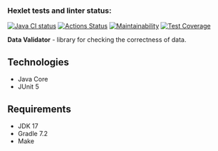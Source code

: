 ### Hexlet tests and linter status:
[![Java CI status](https://github.com/ArtemB91/java-project-lvl3/actions/workflows/java-ci.yml/badge.svg)](https://github.com/ArtemB91/java-project-lvl3/actions)
[![Actions Status](https://github.com/ArtemB91/java-project-lvl3/workflows/hexlet-check/badge.svg)](https://github.com/ArtemB91/java-project-lvl3/actions)
[![Maintainability](https://api.codeclimate.com/v1/badges/a022267ce05f74fae4a6/maintainability)](https://codeclimate.com/github/ArtemB91/java-project-lvl3/maintainability)
[![Test Coverage](https://api.codeclimate.com/v1/badges/a022267ce05f74fae4a6/test_coverage)](https://codeclimate.com/github/ArtemB91/java-project-lvl3/test_coverage)

**Data Validator** - library for checking the correctness of data.

## Technologies
* Java Core
* JUnit 5

## Requirements

* JDK 17
* Gradle 7.2
* Make